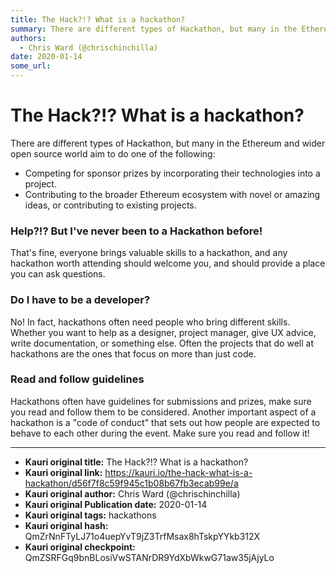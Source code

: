 ```yaml
---
title: The Hack?!? What is a hackathon?
summary: There are different types of Hackathon, but many in the Ethereum and wider open source world aim to do one of the following- Competing for sponsor prizes by inc
authors:
  - Chris Ward (@chrischinchilla)
date: 2020-01-14
some_url: 
---
```


# The Hack?!? What is a hackathon?


There are different types of Hackathon, but many in the Ethereum and wider open source world aim to do one of the following:


- Competing for sponsor prizes by incorporating their technologies into a project.
- Contributing to the broader Ethereum ecosystem with novel or amazing ideas, or contributing to existing projects.

### Help?!? But I've never been to a Hackathon before!

That's fine, everyone brings valuable skills to a hackathon, and any hackathon worth attending should welcome you, and should provide a place you can ask questions.

### Do I have to be a developer?

No! In fact, hackathons often need people who bring different skills. Whether you want to help as a designer, project manager, give UX advice, write documentation, or something else. Often the projects that do well at hackathons are the ones that focus on more than just code.

### Read and follow guidelines
Hackathons often have guidelines for submissions and prizes, make sure you read and follow them to be considered. Another important aspect of a hackathon is a "code of conduct" that sets out how people are expected to behave to each other during the event. Make sure you read and follow it!



---

- **Kauri original title:** The Hack?!? What is a hackathon?
- **Kauri original link:** https://kauri.io/the-hack-what-is-a-hackathon/d56f7f8c59f945c1b08b67fb3ecab99e/a
- **Kauri original author:** Chris Ward (@chrischinchilla)
- **Kauri original Publication date:** 2020-01-14
- **Kauri original tags:** hackathons
- **Kauri original hash:** QmZrNnFTyLJ71o4uepYvT9jZ3TrfMsax8hTskpYYkb312X
- **Kauri original checkpoint:** QmZSRFGq9bnBLosiVwSTANrDR9YdXbWkwG71aw35jAjyLo



